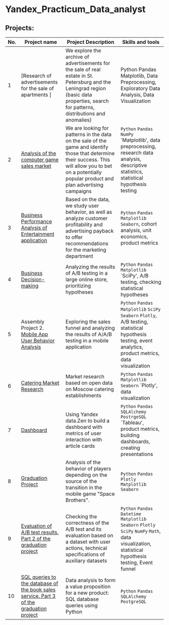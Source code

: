 # Yandex_Practicum_Data_analyst

## Projects:
| No.| Project name | Project Description | Skills and tools |  
|-----------|-------------------|------------------------------------------------------------------|-----------------------------------|
|1 |[Research of advertisements for the sale of apartments ]|We explore the archive of advertisements for the sale of real estate in St. Petersburg and the Leningrad region (basic data properties, search for patterns, distributions and anomalies)|Python Pandas Matplotlib, Data Preprocessing, Exploratory Data Analysis, Data Visualization|
|2 | [Analysis of the computer game sales market](05%20%D0%A1%D0%B1%D0%BE%D1%80%D0%BD%D1%8B%D0%B9%20%D0%BF%D1%80%D0%BE%D0%B5%D0%BA%D1%82%201)|We are looking for patterns in the data on the sale of the game and identify those that determine their success. This will allow you to bet on a potentially popular product and plan advertising campaigns|`Python` `Pandas` `NumPy` `Matplotlib', data preprocessing, research data analysis, descriptive statistics, statistical hypothesis testing|
|3 |[Business Performance Analysis of Entertainment application](07%20%D0%90%D0%BD%D0%B0%D0%BB%D0%B8%D0%B7%20%D0%91%D0%B8%D0%B7%D0%BD%D0%B5%D1%81%20%D0%BF%D0%BE%D0%BA%D0%B0%D0%B7%D0%B0%D1%82%D0%B5%D0%BB%D0%B5%D0%B9)|Based on the data, we study user behavior, as well as analyze customer profitability and advertising payback to offer recommendations for the marketing department|`Python` `Pandas` `Matplotlib` `Seaborn`, cohort analysis, unit economics, product metrics|
|4 |[Business Decision-making](09%20%D0%9F%D1%80%D0%B8%D0%BD%D1%8F%D1%82%D0%B8%D0%B5%20%D1%80%D0%B5%D1%88%D0%B5%D0%BD%D0%B8%D0%B9%20%D0%B2%20%D0%B1%D0%B8%D0%B7%D0%BD%D0%B5%D1%81%D0%B5)|Analyzing the results of A/B testing in a large online store, prioritizing hypotheses|`Python` `Pandas` `Matplotlib` `SciPy', A/B testing, checking statistical hypotheses|
|5 |Assembly Project 2. [Mobile App User Behavior Analysis](10%20%D0%A1%D0%B1%D0%BE%D1%80%D0%BD%D1%8B%D0%B9%20%D0%BF%D1%80%D0%BE%D0%B5%D0%BA%D1%82%202)|Exploring the sales funnel and analyzing the results of A/A/B testing in a mobile application|`Python` `Pandas` `Matplotlib` `SciPy` `Seaborn` `Plotly`, A/B testing, statistical hypothesis testing, event analytics, product metrics, data visualization|
|6 |[Catering Market Research](11%20%D0%9A%D0%B0%D0%BA%20%D1%80%D0%B0%D1%81%D1%81%D0%BA%D0%B0%D0%B7%D0%B0%D1%82%D1%8C%20%D0%B8%D1%81%D1%82%D0%BE%D1%80%D0%B8%D1%8E%20%D1%81%20%D0%BF%D0%BE%D0%BC%D0%BE%D1%89%D1%8C%D1%8E%20%D0%B4%D0%B0%D0%BD%D0%BD%D1%8B%D1%85)|Market research based on open data on Moscow catering establishments|`Python` `Pandas` `Matplotlib` `Seaborn` `Plotly', data visualization|
 7 | [Dashboard](12%20%D0%90%D0%B2%D1%82%D0%BE%D0%BC%D0%B0%D1%82%D0%B8%D0%B7%D0%B0%D1%86%D0%B8%D1%8F%20%D0%B8%20%D0%94%D0%B0%D1%88%D0%B1%D0%BE%D1%80%D0%B4) | Using Yandex data.Zen to build a dashboard with metrics of user interaction with article cards| `Python` `Pandas` `SQLAlchemy` `PostrgeSQL` `Tableau', product metrics, building dashboards, creating presentations|
|8             |[Graduation Project](13%20%D0%92%D1%8B%D0%BF%D1%83%D1%81%D0%BA%D0%BD%D0%BE%D0%B9%20%D0%BF%D1%80%D0%BE%D0%B5%D0%BA%D1%82%20%22%D0%9A%D0%BE%D1%81%D0%BC%D0%B8%D1%87%D0%B5%D1%81%D0%BA%D0%B8%D0%B5%20%D0%B1%D1%80%D0%B0%D1%82%D1%8C%D1%8F%22)|Analysis of the behavior of players depending on the source of the transition in the mobile game "Space Brothers".|`Python` `Pandas` `Plotly` `Matplotlib` `Seaborn`|
| 9 | [Evaluation of A/B test results. Part 2 of the graduation project](14%20%D0%92%D1%8B%D0%BF%D1%83%D1%81%D0%BA%D0%BD%D0%BE%D0%B9%20%D0%BF%D1%80%D0%BE%D0%B5%D0%BA%D1%82%20A%5CB%20test) | Checking the correctness of the A/B test and its evaluation based on a dataset with user actions, technical specifications of auxiliary datasets | `Python` `Pandas` `Datetime` `Matplotlib` `Seaborn` `Plotly` `SciPy` `NumPy` `Math`, data visualization, statistical hypothesis testing, Event funnel |
| 10 | [SQL queries to the database of the book sales service. Part 3 of the graduation project](15%20%D0%92%D1%8B%D0%BF%D1%83%D1%81%D0%BA%D0%BD%D0%BE%D0%B9%20%D0%BF%D1%80%D0%BE%D0%B5%D0%BA%D1%82%20SQL) | Data analysis to form a value proposition for a new product: SQL database queries using Python | `Python` `Pandas` `SQLAlchemy` `PostgreSQL` |
